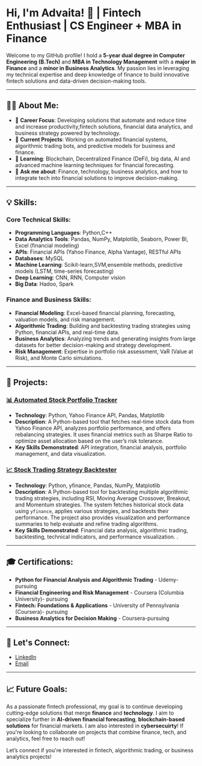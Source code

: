 # Hi, I'm Advaita! 👋 | Fintech Enthusiast | CS Engineer + MBA in Finance

Welcome to my GitHub profile! I hold a **5-year dual degree in Computer Engineering (B.Tech)** and **MBA in Technology Management** with a **major in Finance** and a **minor in Business Analytics**. My passion lies in leveraging my technical expertise and deep knowledge of finance to build innovative fintech solutions and data-driven decision-making tools.

---

## 🧑‍💼 About Me:
- 💼 **Career Focus**: Developing solutions that automate and reduce time and increase productivity,fintech solutions, financial data analytics, and business strategy powered by technology.
- 🔭 **Current Projects**: Working on automated financial systems, algorithmic trading bots, and predictive models for business and finance.
- 🌱 **Learning**: Blockchain, Decentralized Finance (DeFi), big data, AI and advanced machine learning techniques for financial forecasting.
- 💬 **Ask me about**: Finance, technology, business analytics, and how to integrate tech into financial solutions to improve decision-making.

---

## 💡 Skills:

### Core Technical Skills:
- **Programming Languages**: Python,C++
- **Data Analytics Tools**: Pandas, NumPy, Matplotlib, Seaborn, Power BI, Excel (financial modeling)
- **APIs**: Financial APIs (Yahoo Finance, Alpha Vantage), RESTful APIs
- **Databases**: MySQL
- **Machine Learning**: Scikit-learn,SVM,ensemble methods, predictive models (LSTM, time-series forecasting)
- **Deep Learning**: CNN, RNN, Computer vision
- **Big Data**: Hadoo, Spark

### Finance and Business Skills:
- **Financial Modeling**: Excel-based financial planning, forecasting, valuation models, and risk management.
- **Algorithmic Trading**: Building and backtesting trading strategies using Python, financial APIs, and real-time data.
- **Business Analytics**: Analyzing trends and generating insights from large datasets for better decision-making and strategy development.
- **Risk Management**: Expertise in portfolio risk assessment, VaR (Value at Risk), and Monte Carlo simulations.

---

## 🚀 Projects:

### [📊 Automated Stock Portfolio Tracker](https://github.com/yourusername/stock-portfolio-tracker)
- **Technology**: Python, Yahoo Finance API, Pandas, Matplotlib
- **Description**: A Python-based tool that fetches real-time stock data from Yahoo Finance API, analyzes portfolio performance, and offers rebalancing strategies. It uses financial metrics such as Sharpe Ratio to optimize asset allocation based on the user’s risk tolerance.
- **Key Skills Demonstrated**: API integration, financial analysis, portfolio management, and data visualization.

### [📈 Stock Trading Strategy Backtester](https://github.com/yourusername/stock-trading-strategy-backtester)
- **Technology**: Python, yfinance, Pandas, NumPy, Matplotlib
- **Description**: A Python-based tool for backtesting multiple algorithmic trading strategies, including RSI, Moving Average Crossover, Breakout, and Momentum strategies. The system fetches historical stock data using `yfinance`, applies various strategies, and backtests their performance. The project also provides visualization and performance summaries to help evaluate and refine trading algorithms.
- **Key Skills Demonstrated**: Financial data analysis, algorithmic trading, backtesting, technical indicators, and performance visualization.
.

---

## 🎓 Certifications:
- **Python for Financial Analysis and Algorithmic Trading** - Udemy- pursuing
- **Financial Engineering and Risk Management** - Coursera (Columbia University)- pursuing
- **Fintech: Foundations & Applications** - University of Pennsylvania (Coursera)- pursuing
- **Business Analytics for Decision Making** - Coursera-pursuing

---

## 🔗 Let's Connect:
- [LinkedIn](https://www.linkedin.com/in/advaita-menon-0686361a8/)
- [Email](advaitamenon2002@gmail.com)

---

## 📈 Future Goals:
As a passionate fintech professional, my goal is to continue developing cutting-edge solutions that merge **finance** and **technology**. I aim to specialize further in **AI-driven financial forecasting**, **blockchain-based solutions** for financial markets. I am also interested in **cybersecuirty**! If you're looking to collaborate on projects that combine finance, tech, and analytics, feel free to reach out!

Let’s connect if you're interested in fintech, algorithmic trading, or business analytics projects!
